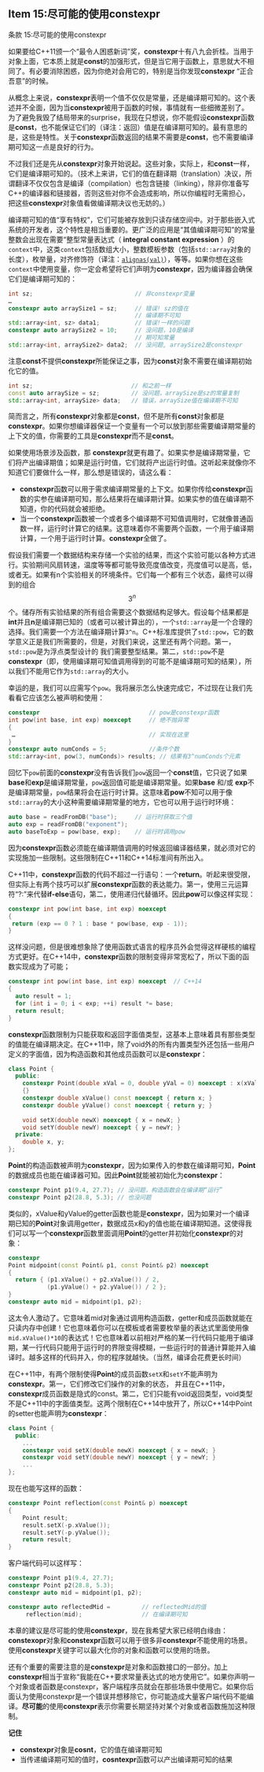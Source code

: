 ## Item 15:尽可能的使用constexpr
条款 15:尽可能的使用constexpr

如果要给C++11颁一个“最令人困惑新词”奖，**constexpr**十有八九会折桂。当用于对象上面，它本质上就是**const**的加强形式，但是当它用于函数上，意思就大不相同了。有必要消除困惑，因为你绝对会用它的，特别是当你发现**constexpr** “正合吾意”的时候。

从概念上来说，**constexpr**表明一个值不仅仅是常量，还是编译期可知的。这个表述并不全面，因为当**constexpr**被用于函数的时候，事情就有一些细微差别了。
为了避免我毁了结局带来的surprise，我现在只想说，你不能假设**constexpr**函数是**const**，也不能保证它们的（译注：返回）值是在编译期可知的。最有意思的是，这些是特性。关于**constexpr**函数返回的结果不需要是**const**，也不需要编译期可知这一点是良好的行为。

不过我们还是先从**constexpr**对象开始说起。这些对象，实际上，和**const**一样，它们是编译期可知的。（技术上来讲，它们的值在翻译期（translation）决议，所谓翻译不仅仅包含是编译（compilation）也包含链接（linking），除非你准备写C++的编译器和链接器，否则这些对你不会造成影响，所以你编程时无需担心，把这些**constexpr**对象值看做编译期决议也无妨的。）

编译期可知的值“享有特权”，它们可能被存放到只读存储空间中。对于那些嵌入式系统的开发者，这个特性是相当重要的。更广泛的应用是“其值编译期可知”的常量整数会出现在需要“整型常量表达式（ __integral constant expression__ ）的`context`中，这类`context`包括数组大小，整数模板参数（包括`std::array`对象的长度），枚举量，对齐修饰符（译注：[`alignas(val)`](https://en.cppreference.com/w/cpp/language/alignas)），等等。如果你想在这些`context`中使用变量，你一定会希望将它们声明为**constexpr**，因为编译器会确保它们是编译期可知的：

```cpp
int sz;                             // 非constexpr变量
…
constexpr auto arraySize1 = sz;     // 错误! sz的值在
                                    // 编译期不可知
std::array<int, sz> data1;          // 错误!一样的问题
constexpr auto arraySize2 = 10;     // 没问题，10是编译
                                    // 期可知常量
std::array<int, arraySize2> data2;  // 没问题, arraySize2是constexpr
```
 注意**const**不提供**constexpr**所能保证之事，因为**const**对象不需要在编译期初始化它的值。
 ```cpp
 int sz;                            // 和之前一样
 const auto arraySize = sz;         // 没问题，arraySize是sz的常量复制
 std::array<int, arraySize> data;   // 错误，arraySize值在编译期不可知
 ```

 简而言之，所有**constexpr**对象都是**const**，但不是所有**const**对象都是**constexpr**。如果你想编译器保证一个变量有一个可以放到那些需要编译期常量的上下文的值，你需要的工具是**constexpr**而不是**const**。

如果使用场景涉及函数，那 **constexpr**就更有趣了。如果实参是编译期常量，它们将产出编译期值；如果是运行时值，它们就将产出运行时值。这听起来就像你不知道它们要做什么一样，那么想是错误的，请这么看：
+ **constexpr**函数可以用于需求编译期常量的上下文。如果你传给**constexpr**函数的实参在编译期可知，那么结果将在编译期计算。如果实参的值在编译期不知道，你的代码就会被拒绝。
+ 当一个**constexpr**函数被一个或者多个编译期不可知值调用时，它就像普通函数一样，运行时计算它的结果。这意味着你不需要两个函数，一个用于编译期计算，一个用于运行时计算。**constexpr**全做了。

假设我们需要一个数据结构来存储一个实验的结果，而这个实验可能以各种方式进行。实验期间风扇转速，温度等等都可能导致亮度值改变，亮度值可以是高，低，或者无。如果有n个实验相关的环境条件。它们每一个都有三个状态，最终可以得到的组合$$3^n$$个。储存所有实验结果的所有组合需要这个数据结构足够大。假设每个结果都是**int**并且**n**是编译期已知的（或者可以被计算出的），一个`std::array`是一个合理的选择。我们需要一个方法在编译期计算`3^n`。C++标准库提供了`std::pow`，它的数学意义正是我们所需要的，但是，对我们来说，这里还有两个问题。第一，`std::pow`是为浮点类型设计的 我们需要整型结果。第二，`std::pow`不是**constexpr**（即，使用编译期可知值调用得到的可能不是编译期可知的结果），所以我们不能用它作为`std::array`的大小。

幸运的是，我们可以应需写个`pow`。我将展示怎么快速完成它，不过现在让我们先看看它应该怎么被声明和使用：
```cpp
constexpr                               // pow是constexpr函数
int pow(int base, int exp) noexcept     // 绝不抛异常
{
 …                                      // 实现在这里
}
constexpr auto numConds = 5;            //条件个数
std::array<int, pow(3, numConds)> results; // 结果有3^numConds个元素
```
回忆下`pow`前面的**constexpr**没有告诉我们`pow`返回一个**const**值，它只说了如果**base**和**exp**是编译期常量，`pow`返回值可能是编译期常量。如果**base** 和/或 **exp**不是编译期常量，`pow`结果将会在运行时计算。这意味着**pow**不知可以用于像`std::array`的大小这种需要编译期常量的地方，它也可以用于运行时环境：
```cpp
auto base = readFromDB("base");     // 运行时获取三个值
auto exp = readFromDB("exponent"); 
auto baseToExp = pow(base, exp);    // 运行时调用pow
```
因为**constexpr**函数必须能在编译期值调用的时候返回编译器结果，就必须对它的实现施加一些限制。这些限制在C++11和C++14标准间有所出入。

C++11中，**constexpr**函数的代码不超过一行语句：一个**return**。听起来很受限，但实际上有两个技巧可以扩展**constexpr**函数的表达能力。第一，使用三元运算符“?:”来代替**if-else**语句，第二，使用递归代替循环。因此**pow**可以像这样实现：
```cpp
constexpr int pow(int base, int exp) noexcept
{
 return (exp == 0 ? 1 : base * pow(base, exp - 1));
}
```
这样没问题，但是很难想象除了使用函数式语言的程序员外会觉得这样硬核的编程方式更好。在C++14中，**constexpr**函数的限制变得非常宽松了，所以下面的函数实现成为了可能；
```cpp
constexpr int pow(int base, int exp) noexcept  // C++14
{
  auto result = 1;
  for (int i = 0; i < exp; ++i) result *= base;
  return result;
}
```
**constexpr**函数限制为只能获取和返回字面值类型，这基本上意味着具有那些类型的值能在编译期决定。在C++11中，除了void外的所有内置类型外还包括一些用户定义的字面值，因为构造函数和其他成员函数可以是**constexpr**：
```cpp
class Point {
  public:
	constexpr Point(double xVal = 0, double yVal = 0) noexcept : x(xVal), y(yVal)
	{}
	constexpr double xValue() const noexcept { return x; } 
	constexpr double yValue() const noexcept { return y; }
	
	void setX(double newX) noexcept { x = newX; }
    void setY(double newY) noexcept { y = newY; }
  private:
	double x, y;
};
```
**Point**的构造函数被声明为**constexpr**，因为如果传入的参数在编译期可知，**Point**的数据成员也能在编译器可知。因此**Point**就能被初始化为**constexpr**：
```cpp
constexpr Point p1(9.4, 27.7); // 没问题，构造函数会在编译期“运行”
constexpr Point p2(28.8, 5.3); // 也没问题
```
类似的，xValue和yValue的getter函数也能是**constexpr**，因为如果对一个编译期已知的**Point**对象调用getter，数据成员x和y的值也能在编译期知道。这使得我们可以写一个**constexpr**函数里面调用**Point**的getter并初始化**constexpr**的对象：
```cpp
constexpr
Point midpoint(const Point& p1, const Point& p2) noexcept
{
  return { (p1.xValue() + p2.xValue()) / 2, 
  		   (p1.yValue() + p2.yValue()) / 2 };
}
constexpr auto mid = midpoint(p1, p2);
```
这太令人激动了。它意味着mid对象通过调用构造函数，getter和成员函数就能在只读内存中创建！它也意味着你可以在模板或者需要枚举量的表达式里面使用像`mid.xValue()*10`的表达式！它也意味着以前相对严格的某一行代码只能用于编译期，某一行代码只能用于运行时的界限变得模糊，一些运行时的普通计算能并入编译时。越多这样的代码并入，你的程序就越快。（当然，编译会花费更长时间）

在C++11中，有两个限制使得**Point**的成员函数`setX`和`setY`不能声明为**constexpr**。第一，它们修改它们操作的对象的状态， 并且在C++11中，**constexpr**成员函数是隐式的const。第二，它们只能有void返回类型，void类型不是C++11中的字面值类型。这两个限制在C++14中放开了，所以C++14中Point的setter也能声明为**constexpr**：
```cpp
class Point {
  public:
	...
	constexpr void setX(double newX) noexcept { x = newX; }
	constexpr void setY(double newY) noexcept { y = newY; }
	...
};
```
现在也能写这样的函数：
```cpp
constexpr Point reflection(const Point& p) noexcept
{
	Point result; 
	result.setX(-p.xValue());
	result.setY(-p.yValue()); 
	return result;
}
```
客户端代码可以这样写：
```cpp
constexpr Point p1(9.4, 27.7);
constexpr Point p2(28.8, 5.3);
constexpr auto mid = midpoint(p1, p2);

constexpr auto reflectedMid =         // reflectedMid的值
     reflection(mid);                 // 在编译期可知                                
```
本章的建议是尽可能的使用**constexpr**，现在我希望大家已经明白缘由：**constexopr**对象和**constexpr**函数可以用于很多非**constexpr**不能使用的场景。使用**constexpr**关键字可以最大化你的对象和函数可以使用的场景。

还有个重要的需要注意的是**constexpr**是对象和函数接口的一部分。加上**constexpr**相当于宣称“我能在C++要求常量表达式的地方使用它”。如果你声明一个对象或者函数是constexpr，客户端程序员就会在那些场景中使用它。如果你后面认为使用constexpr是一个错误并想移除它，你可能造成大量客户端代码不能编译。**尽可能**的使用**constexpr**表示你需要长期坚持对某个对象或者函数施加这种限制。

**记住**
+ **constexpr**对象是**cosnt**，它的值在编译期可知
+ 当传递编译期可知的值时，**cosntexpr**函数可以产出编译期可知的结果